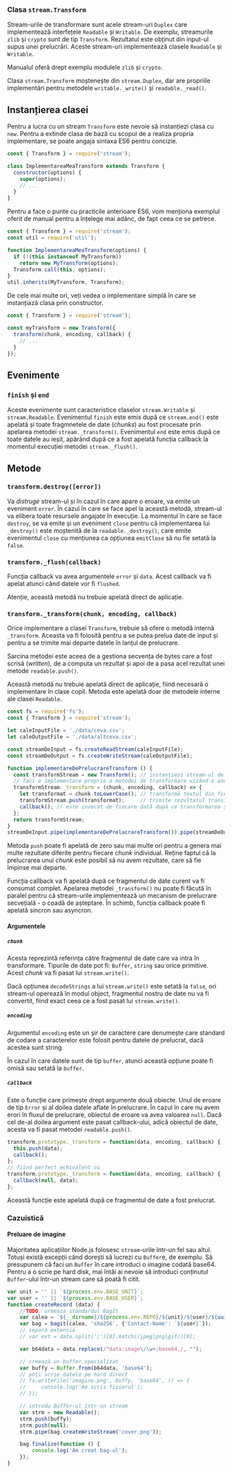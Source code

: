 ### Clasa `stream.Transform`

Stream-urile de transformare sunt acele stream-uri `Duplex` care implementează interfețele `Readable` și `Writable`. De exemplu, streamurile `zlib` și `crypto` sunt de tip `Transform`.
Rezultatul este obținut din input-ul supus unei prelucrări. Aceste stream-uri implementează clasele `Readable` și `Writable`.

Manualul oferă drept exemplu modulele `zlib` și `crypto`.

Clasa `stream.Transform` moștenește din `stream.Duplex`, dar are propriile implementări pentru metodele `writable._write()` și `readable._read()`.

## Instanțierea clasei

Pentru a lucra cu un stream `Transform` este nevoie să instanțiezi clasa cu `new`. Pentru a extinde clasa de bază cu scopul de a realiza propria implementare, se poate angaja sintaxa ES6 pentru concizie.

```javascript
const { Transform } = require('stream');

class ImplementareaMeaTransform extends Transform {
  constructor(options) {
    super(options);
    // ...
  }
}
```

Pentru a face o punte cu practicile anterioare ES6, vom menționa exemplul oferit de manual pentru a înțelege mai adânc, de fapt ceea ce se petrece.

```javascript
const { Transform } = require('stream');
const util = require('util');

function ImplementareaMeaTransform(options) {
  if (!(this instanceof MyTransform))
    return new MyTransform(options);
  Transform.call(this, options);
}
util.inherits(MyTransform, Transform);
```

De cele mai multe ori, veți vedea o implementare simplă în care se instanțiază clasa prin constructor.

```javascript
const { Transform } = require('stream');

const myTransform = new Transform({
  transform(chunk, encoding, callback) {
    // ...
  }
});
```

## Evenimente

### `finish` și `end`

Aceste evenimente sunt caracteristice claselor `stream.Writable` și `stream.Readable`. Evenimentul `finish` este emis după ce `stream.end()` este apelată și toate fragmnetele de date (*chunks*) au fost procesate prin apelarea metodei `stream._transform()`. Evenimentul `end` este emis după ce toate datele au ieșit, apărând după ce a fost apelată funcția callback la momentul execuției metodei `stream._flush()`.

## Metode

### `transform.destroy([error])`

Va *distruge* stream-ul și în cazul în care apare o eroare, va emite un eveniment `error`. În cazul în care se face apel la această metodă, stream-ul va elibera toate resursele angajate în execuție.
La momentul în care se face `destroy`, se va emite și un eveniment `close` pentru că implementarea lui `_destroy()` este moștenită de la `readable._destroy()`, care emite evenimentul `close` cu mențiunea ca opțiunea `emitClose` să nu fie setată la `false`.

### `transform._flush(callback)`

Funcția callback va avea argumentele `error` și `data`. Acest callback va fi apelat atunci când datele vor fi `flushed`.

Atenție, această metodă nu trebuie apelată direct de aplicație.

### `transform._transform(chunk, encoding, callback)`

Orice implementare a clasei `Transform`, trebuie să ofere o metodă internă `_transform`. Aceasta va fi folosită pentru a se putea prelua date de input și pentru a se trimite mai departe datele în lanțul de prelucrare.

Sarcina metodei este aceea de a gestiona secvența de bytes care a fost scrisă (*written*), de a computa un rezultat și apoi de a pasa acel rezultat unei metode `readable.push()`.

Această metodă nu trebuie apelată direct de aplicație, fiind necesară o implementare în clase copil. Metoda este apelată doar de metodele interne ale clasei `Readable`.

```javascript
const fs = require('fs');
const { Transform } = require('stream');

let caleInputFile = './data/ceva.csv';
let caleOutputFile = './data/altceva.csv';

const streamDeInput = fs.createReadStream(caleInputFile);
const streamDeOutput = fs.createWriteStream(caleOutputFile);

function implementareDePrelucrareTransform () {
  const transformStream = new Transform(); // instanțiezi stream-ul de transformare
  // faci o implementare proprie a metodei de transformare vizând o anumită transformare specifică
  transformStream._transform = (chunk, encoding, callback) => {
    let transformat = chunk.toLowerCase(); // transformă textul din fiecare chunk în lower case
    transformStream.push(transformat);     // trimite rezultatul transformării unui stream de output
    callback(); // este invocat de fiecare dată după ce transformarea și trimiterea s-au efectuat
  };
  return transformStream;
}
streamDeInput.pipe(implementareDePrelucrareTransform()).pipe(streamDeOutput).on('error', err => {console.error(err)});
```

Metoda `push` poate fi apelată de zero sau mai multe ori pentru a genera mai multe rezultate diferite pentru fiecare *chunk* individual.
Reține faptul că la prelucrarea unui *chunk* este posibil să nu avem rezultate, care să fie împinse mai departe.

Funcția callback va fi apelată după ce fragmentul de date curent va fi consumat complet. Apelarea metodei `_transform()` nu poate fi făcută în paralel pentru că stream-urile implementează un mecanism de prelucrare secvețială - o coadă de așteptare. În schimb, funcția callback poate fi apelată sincron sau asyncron.

#### Argumentele

##### `chunk`

Acesta reprezintă referința către fragmentul de date care va intra în transformare. Tipurile de date pot fi: `Buffer`, `string` sau orice primitive.
Acest *chunk* va fi pasat lui `stream.write()`.

Dacă opțiunea `decodeStrings` a lui `stream.write()` este setată la `false`, ori stream-ul operează în modul object, fragmentul nostru de date nu va fi convertit, fiind exact ceea ce a fost pasat lui `stream.write()`.

##### `encoding`

Argumentul `encoding` este un șir de caractere care denumește care standard de codare a caracterelor este folosit pentru datele de prelucrat, dacă acestea sunt string.

În cazul în care datele sunt de tip `buffer`, atunci această opțiune poate fi omisă sau setată la `buffer`.

##### `callback`

Este o funcție care primește drept argumente două obiecte. Unul de eroare de tip `Error` și al doilea datele aflate în prelucrare. În cazul în care nu avem erori în fluxul de prelucrare, obiectul de eroare va avea valoarea `null`. Dacă cel de-al doilea argument este pasat callback-ului, adică obiectul de date, acesta va fi pasat metodei `readable.push()`.

```javascript
transform.prototype._transform = function(data, encoding, callback) {
  this.push(data);
  callback();
};
// fiind perfect echivalent cu
transform.prototype._transform = function(data, encoding, callback) {
  callback(null, data);
};
```

Această funcție este apelată după ce fragmentul de date a fost prelucrat.

### Cazuistică

#### Preluare de imagine

Majoritatea aplicațiilor Node.js folosesc `stream`-urile într-un fel sau altul. Totuși există excepții când dorești să lucrezi cu `Buffer`e, de exemplu. Să presupunem că faci un `Buffer` în care introduci o imagine codată base64. Pentru a o scrie pe hard disk, mai întâi ai nevoie să introduci conținutul `Buffer`-ului într-un stream care să poată fi citit.

```javascript
var unit = '' || `${process.env.BASE_UNIT}`;
var user = '' || `${process.env.BASE_USER}`;
function createRecord (data) {
    //TODO: urmeaza standardul BagIt
    var calea = `${__dirname}/${process.env.REPO}/${unit}/${user}/${uuidv1()}`; // numele directorului resurselor va fi un UUID v1
    var bag = bagit(calea, 'sha256', {'Contact-Name': `${user}`});
    // separă extensia
    // var ext = data.split(';')[0].match(/jpeg|png|gif/)[0];

    var b64data = data.replace(/^data:image\/\w+;base64,/, "");

    // creează un buffer specializat
    var buffy = Buffer.from(b64data, 'base64');
    // poți scrie datele pe hard direct
    // fs.writeFile('imagine.png', buffy, 'base64', () => {
    //     console.log('Am scris fișierul');
    // });

    // introdu Buffer-ul într-un stream
    var strm = new Readable();
    strm.push(buffy);
    strm.push(null);
    strm.pipe(bag.createWriteStream('cover.png'));

    bag.finalize(function () {
        console.log('Am creat bag-ul');
    });
}
```
